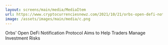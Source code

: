```yaml
---
layout: screens/main/media/MediaItem
url: https://www.cryptocurrenciesnewz.com/2021/10/21/orbs-open-defi-notification-protocol-aims-to-help-traders-manage-investment-risks/
image: /assets/images/main/media/c.png
---
```


Orbs’ Open DeFi Notification Protocol Aims to Help Traders Manage Investment Risks